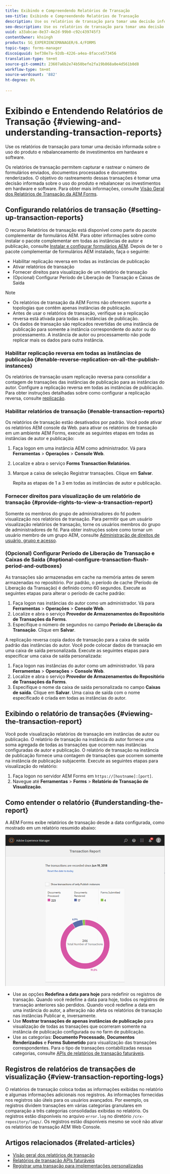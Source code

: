 ```yaml
---
title: Exibindo e Compreendendo Relatórios de Transação
seo-title: Exibindo e Compreendendo Relatórios de Transação
description: Use os relatórios de transação para tomar uma decisão informada sobre o uso do produto e rebalanceamento de investimentos em hardware e software.
seo-description: Use os relatórios de transação para tomar uma decisão informada sobre o uso do produto e rebalanceamento de investimentos em hardware e software.
uuid: a33abcae-8e37-4e2d-99b0-c92c439745f3
contentOwner: khsingh
products: SG_EXPERIENCEMANAGER/6.4/FORMS
topic-tags: forms-manager
discoiquuid: bef38e7a-92db-4226-a4ea-8facce573456
translation-type: tm+mt
source-git-commit: 23607a6b2e74b50befe2fa19b868a0e4d561b0d8
workflow-type: tm+mt
source-wordcount: '882'
ht-degree: 0%

---
```



# Exibindo e Entendendo Relatórios de Transação {#viewing-and-understanding-transaction-reports}

Use os relatórios de transação para tomar uma decisão informada sobre o uso do produto e rebalanceamento de investimentos em hardware e software.

Os relatórios de transação permitem capturar e rastrear o número de formulários enviados, documentos processados e documentos renderizados. O objetivo do rastreamento dessas transações é tomar uma decisão informada sobre o uso do produto e rebalancear os investimentos em hardware e software. Para obter mais informações, consulte [Visão Geral dos Relatórios de Transação da AEM Forms](/help/forms/using/transaction-reports-overview.md).

## Configurando relatórios de transação {#setting-up-transaction-reports}

O recurso Relatórios de transação está disponível como parte do pacote complementar de formulários AEM. Para obter informações sobre como instalar o pacote complementar em todas as instâncias de autor e publicação, consulte [Instalar e configurar formulários AEM](https://helpx.adobe.com/experience-manager/6-4/forms/using/installing-configuring-aem-forms-osgi.html). Depois de ter o pacote complementar de formulários AEM instalado, faça o seguinte:

* Habilitar replicação reversa em todas as instâncias de publicação
* Ativar relatórios de transação
* Fornecer direitos para visualização de um relatório de transação
* (Opcional) Configurar Período de Liberação de Transação e Caixas de Saída

>[!NOTE]
>
>* Os relatórios de transação da AEM Forms não oferecem suporte a topologias que contêm apenas instâncias de publicação.
>* Antes de usar o relatórios de transação, verifique se a replicação reversa está ativada para todas as instâncias de publicação.
>* Os dados de transação são replicados revertidas de uma instância de publicação para somente a instância correspondente do autor ou do processamento. A instância de autor ou processamento não pode replicar mais os dados para outra instância.

>



### Habilitar replicação reversa em todas as instâncias de publicação {#enable-reverse-replication-on-all-the-publish-instances}

Os relatórios de transação usam replicação reversa para consolidar a contagem de transações das instâncias de publicação para as instâncias do autor. Configure a replicação reversa em todas as instâncias de publicação. Para obter instruções detalhadas sobre como configurar a replicação reversa, consulte [replicação](/help/sites-deploying/replication.md).

### Habilitar relatórios de transação {#enable-transaction-reports}

Os relatórios de transação estão desativados por padrão. Você pode ativar os relatórios AEM console da Web. para ativar os relatórios de transação em um ambiente AEM Forms, execute as seguintes etapas em todas as instâncias de autor e publicação:

1. Faça logon em uma instância AEM como administrador. Vá para **Ferramentas** > **Operações** > **Console Web**.
1. Localize e abra o serviço **Forms Transaction Relatórios**.
1. Marque a caixa de seleção Registrar transações. Clique em **Salvar**.

   Repita as etapas de 1 a 3 em todas as instâncias de autor e publicação.

### Fornecer direitos para visualização de um relatório de transação {#provide-rights-to-view-a-transaction-report}

Somente os membros do grupo de administradores do fd podem visualização nos relatórios de transação. Para permitir que um usuário visualização relatórios de transação, torne os usuários membros do grupo de administradores de fd. Para obter instruções sobre como tornar um usuário membro de um grupo AEM, consulte [Administração de direitos de usuário, grupo e acesso](/help/sites-administering/user-group-ac-admin.md).

### (Opcional) Configurar Período de Liberação de Transação e Caixas de Saída {#optional-configure-transaction-flush-period-and-outboxes}

As transações são armazenadas em cache na memória antes de serem armazenadas no repositório. Por padrão, o período de cache (Período de Liberação da Transação) é definido como 60 segundos. Execute as seguintes etapas para alterar o período de cache padrão:

1. Faça logon nas instâncias do autor como um administrador. Vá para **Ferramentas** > **Operações** > **Console Web**.
1. Localize e abra o serviço **Provedor de Armazenamentos do Repositório de Transações da Forms**.
1. Especifique o número de segundos no campo **Período de Liberação da Transação**. Clique em **Salvar**.

A replicação reversa copia dados de transação para a caixa de saída padrão das instâncias do autor. Você pode colocar dados de transação em uma caixa de saída personalizada. Execute as seguintes etapas para especificar uma caixa de saída personalizada:

1. Faça logon nas instâncias do autor como um administrador. Vá para **Ferramentas** > **Operações** > **Console Web**.
1. Localize e abra o serviço **Provedor de Armazenamentos do Repositório de Transações da Forms**.
1. Especifique o nome da caixa de saída personalizada no campo **Caixas de saída**. Clique em **Salvar**. Uma caixa de saída com o nome especificado é criada em todas as instâncias do autor.

## Exibindo o relatório de transações {#viewing-the-transaction-report}

Você pode visualização relatórios de transação em instâncias de autor ou publicação. O relatório de transação na instância do autor fornece uma soma agregada de todas as transações que ocorrem nas instâncias configuradas de autor e publicação. O relatório de transação na instância de publicação fornece uma contagem de transações que ocorrem somente na instância de publicação subjacente. Execute as seguintes etapas para visualização do relatório:

1. Faça logon no servidor AEM Forms em `https://[hostname]:[port]`.
1. Navegue até **Ferramentas** > **Forms** > **Relatório de Transação de Visualização**.

## Como entender o relatório {#understanding-the-report}

A AEM Forms exibe relatórios de transação desde a data configurada, como mostrado em um relatório resumido abaixo:

![sample-transaction-report-author](assets/sample-transaction-report-author.png)

* Use as opções **Redefina a data para hoje** para redefinir os registros de transação. Quando você redefine a data para hoje, todos os registros de transação anteriores são perdidos. Quando você redefine a data em uma instância do autor, a alteração não afeta os relatórios de transação nas instâncias Publicar e, inversamente.
* Use **Mostrar transações de apenas instâncias de publicação** para visualização de todas as transações que ocorreram somente na instância de publicação configurada ou no farm de publicação.
* Use as categorias: **Documento Processado**, **Documentos Renderizados** e **Forms Submetido** para visualização das transações correspondentes. Para o tipo de transações contabilizadas nessas categorias, consulte [APIs de relatórios de transação faturáveis](/help/forms/using/transaction-reports-billable-apis.md).

## Registros de relatórios de transações de visualização {#view-transaction-reporting-logs}

O relatórios de transação coloca todas as informações exibidas no relatório e algumas informações adicionais nos registros. As informações fornecidas nos registros são úteis para os usuários avançados. Por exemplo, os registros dividem transações em várias categorias granulares em comparação a três categorias consolidadas exibidas no relatório. Os registros estão disponíveis no arquivo `error.log` no diretório `/crx-repository/logs/`. Os registros estão disponíveis mesmo se você não ativar os relatórios de transação AEM Web Console.

## Artigos relacionados {#related-articles}

* [Visão geral dos relatórios de transação](/help/forms/using/transaction-reports-overview.md)
* [Relatórios de transação APIs faturáveis](/help/forms/using/transaction-reports-billable-apis.md)
* [Registrar uma transação para implementações personalizadas](/help/forms/using/record-transaction-custom-implementation.md)

